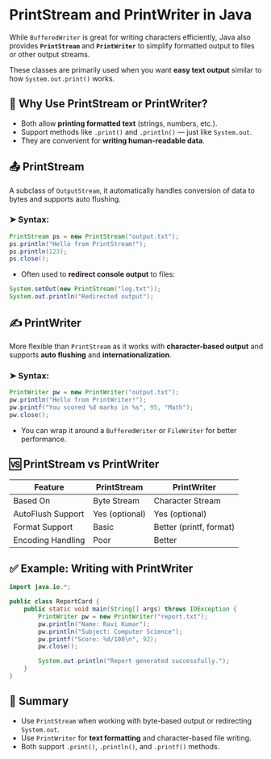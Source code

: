 # PrintStream and PrintWriter in Java

While `BufferedWriter` is great for writing characters efficiently, Java also provides **`PrintStream`** and **`PrintWriter`** to simplify formatted output to files or other output streams.

These classes are primarily used when you want **easy text output** similar to how `System.out.print()` works.



## 🧠 Why Use PrintStream or PrintWriter?

- Both allow **printing formatted text** (strings, numbers, etc.).
- Support methods like `.print()` and `.println()` — just like `System.out`.
- They are convenient for **writing human-readable data**.



## 📤 PrintStream

A subclass of `OutputStream`, it automatically handles conversion of data to bytes and supports auto flushing.

### ➤ Syntax:
```java
PrintStream ps = new PrintStream("output.txt");
ps.println("Hello from PrintStream!");
ps.println(123);
ps.close();
```

- Often used to **redirect console output** to files:
```java
System.setOut(new PrintStream("log.txt"));
System.out.println("Redirected output");
```


## ✍️ PrintWriter

More flexible than `PrintStream` as it works with **character-based output** and supports **auto flushing** and **internationalization**.

### ➤ Syntax:
```java
PrintWriter pw = new PrintWriter("output.txt");
pw.println("Hello from PrintWriter!");
pw.printf("You scored %d marks in %s", 95, "Math");
pw.close();
```

- You can wrap it around a `BufferedWriter` or `FileWriter` for better performance.


## 🆚 PrintStream vs PrintWriter

| Feature              | PrintStream          | PrintWriter         |
|---------------------|----------------------|---------------------|
| Based On            | Byte Stream          | Character Stream    |
| AutoFlush Support   | Yes (optional)       | Yes (optional)      |
| Format Support      | Basic                | Better (printf, format) |
| Encoding Handling   | Poor                 | Better              |


## ✅ Example: Writing with PrintWriter

```java
import java.io.*;

public class ReportCard {
    public static void main(String[] args) throws IOException {
        PrintWriter pw = new PrintWriter("report.txt");
        pw.println("Name: Ravi Kumar");
        pw.println("Subject: Computer Science");
        pw.printf("Score: %d/100\n", 92);
        pw.close();

        System.out.println("Report generated successfully.");
    }
}
```


## 📝 Summary

- Use `PrintStream` when working with byte-based output or redirecting `System.out`.
- Use `PrintWriter` for **text formatting** and character-based file writing.
- Both support `.print()`, `.println()`, and `.printf()` methods.

